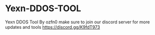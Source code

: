 # Yexn-DDOS-TOOL
Yexn DDOS Tool By ozfn0 make sure to join our discord server for more updates and tools https://discord.gg/K9fdT973
